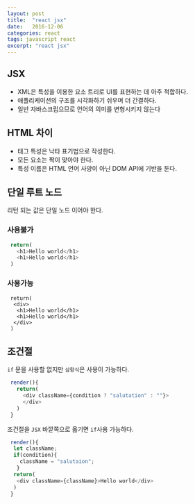 ```yaml
---
layout: post
title:  "react jsx"
date:   2016-12-06
categories: react
tags: javascript react
excerpt: "react jsx"
---
```


## JSX
 - XML은 특성을 이용한 요소 트리로 UI를 표현하는 데 아주 적합하다.
 - 애플리케이션의 구조를 시각화하기 쉬우며 더 간결하다.
 - 일반 자바스크립으므로 언어의 의미를 변형시키지 않는다

## HTML 차이
 - 태그 특성은 낙타 표기법으로 작성한다.
 - 모든 요소는 짝이 맞아야 한다.
 - 특성 이름은 HTML 언어 사양이 아닌 DOM API에 기반을 둔다.

## 단일 루트 노드
리턴 되는 값은 단일 노드 이어야 한다.

### 사용불가
```javascript
 return(
   <h1>Hello world</h1>
   <h1>Hello world</h1>
 )
```

### 사용가능
```
 return(
  <div>
   <h1>Hello world</h1>
   <h1>Hello world</h1>
  </div>
 )
```

## 조건절
`if` 문을 사용할 없지만 `삼항식`은 사용이 가능하다.

```javascript
 render(){
   return(
     <div className={condition ? "salutation" : ""}>
     </div>
   )
 }
```

조건절을 `JSX` 바깥쪽으로 옮기면 `if`사용 가능하다.
```javascript
 render(){
  let className;
  if(condition){
    className = "salutaion";
   }
  return(
   <div className={className}>Hello world</div>
  )
 }
```

